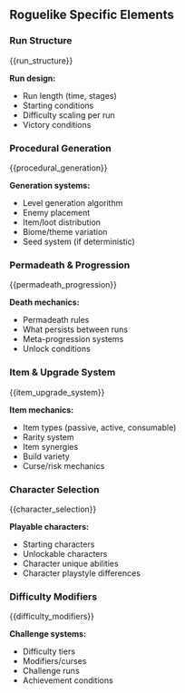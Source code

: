 ## Roguelike Specific Elements

### Run Structure

{{run_structure}}

**Run design:**

- Run length (time, stages)
- Starting conditions
- Difficulty scaling per run
- Victory conditions

### Procedural Generation

{{procedural_generation}}

**Generation systems:**

- Level generation algorithm
- Enemy placement
- Item/loot distribution
- Biome/theme variation
- Seed system (if deterministic)

### Permadeath & Progression

{{permadeath_progression}}

**Death mechanics:**

- Permadeath rules
- What persists between runs
- Meta-progression systems
- Unlock conditions

### Item & Upgrade System

{{item_upgrade_system}}

**Item mechanics:**

- Item types (passive, active, consumable)
- Rarity system
- Item synergies
- Build variety
- Curse/risk mechanics

### Character Selection

{{character_selection}}

**Playable characters:**

- Starting characters
- Unlockable characters
- Character unique abilities
- Character playstyle differences

### Difficulty Modifiers

{{difficulty_modifiers}}

**Challenge systems:**

- Difficulty tiers
- Modifiers/curses
- Challenge runs
- Achievement conditions
